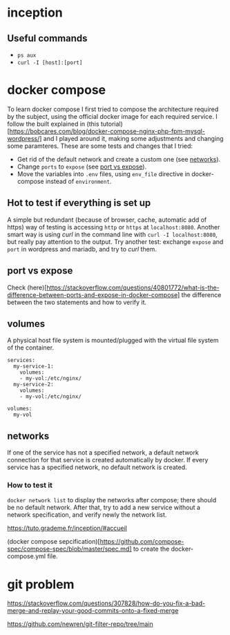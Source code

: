# inception

## Useful commands
- `ps aux`
- `curl -I [host]:[port]`

# docker compose

To learn docker compose I first tried to compose the architecture required by the subject, using the official docker image for each required service. I follow the built explained in (this tutorial)[https://bobcares.com/blog/docker-compose-nginx-php-fpm-mysql-wordpress/] and I played around it, making some adjustments and changing some paramteres. These are some tests and changes that I tried:
- Get rid of the default network and create a custom one (see [networks](#networks)).
- Change `ports` to `expose` (see [port vs expose](#port-vs-expose)).
- Move the variables into `.env` files, using `env_file` directive in docker-compose instead of `environment`.

## Hot to test if everything is set up
A simple but redundant (because of browser, cache, automatic add of https) way of testing is accessing `http` or `https` at `localhost:8080`. Another smart way is using _curl_ in the command line with `curl -I localhost:8080`, but really pay attention to the output. Try another test: exchange `expose` and `port` in wordpress and mariadb, and try to _curl_ them.

## port vs expose
Check (here)[https://stackoverflow.com/questions/40801772/what-is-the-difference-between-ports-and-expose-in-docker-compose] the difference between the two statements and how to verify it.

## volumes
A physical host file system is mounted/plugged with the virtual file system of the container.

```docker
services:
  my-service-1:
    volumes:
    - my-vol:/etc/nginx/
  my-service-2:
    volumes:
    - my-vol:/etc/nginx/

volumes:
  my-vol
```

## networks
If one of the service has not a specified network, a default network connection for that service is created automatically by docker. If every service has a specified network, no default network is created.
### How to test it
`docker network list` to display the networks after compose; there should be no default network. After that, try to add a new service without a network specification, and verify newly the network list.

https://tuto.grademe.fr/inception/#accueil

(docker compose sepcification)[https://github.com/compose-spec/compose-spec/blob/master/spec.md] to create the docker-compose.yml file.

# git problem
https://stackoverflow.com/questions/307828/how-do-you-fix-a-bad-merge-and-replay-your-good-commits-onto-a-fixed-merge

https://github.com/newren/git-filter-repo/tree/main

